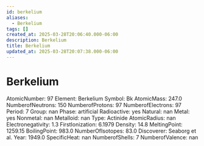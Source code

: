 ```yaml
---
id: berkelium
aliases:
  - Berkelium
tags: []
created_at: 2025-03-28T20:06:40.000-06:00
description: Berkelium
title: Berkelium
updated_at: 2025-03-28T20:07:38.000-06:00
---
```


# Berkelium
AtomicNumber: 97
Element: Berkelium
Symbol: Bk
AtomicMass: 247.0
NumberofNeutrons: 150
NumberofProtons: 97
NumberofElectrons: 97
Period: 7
Group: nan
Phase: artificial
Radioactive: yes
Natural: nan
Metal: yes
Nonmetal: nan
Metalloid: nan
Type: Actinide
AtomicRadius: nan
Electronegativity: 1.3
FirstIonization: 6.1979
Density: 14.8
MeltingPoint: 1259.15
BoilingPoint: 983.0
NumberOfIsotopes: 83.0
Discoverer: Seaborg et al.
Year: 1949.0
SpecificHeat: nan
NumberofShells: 7
NumberofValence: nan

